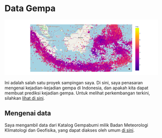 # Data Gempa

![](img/banner.png)

Ini adalah salah satu proyek sampingan saya. Di sini, saya penasaran mengenai kejadian-kejadian gempa di Indonesia, dan apakah kita dapat membuat prediksi kejadian gempa. Untuk melihat perkembangan terkini, silahkan [lihat di sini](index.html).

## Mengenai data

Saya mengambil data dari Katalog Gempabumi milik Badan Meteorologi Klimatologi dan Geofisika, yang dapat diakses oleh umum [di sini](http://repogempa.bmkg.go.id/repo_new/).
